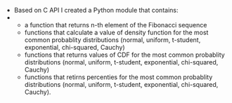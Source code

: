 - Based on C API I created a Python module that contains:
- * a function that returns n-th element of the Fibonacci sequence
  * functions that calculate a value of density function for  the most common probablity  distributions (normal, uniform, t-student, exponential, chi-squared,  Cauchy)
  * functions that returns values of CDF for the most common probablity  distributions (normal, uniform, t-student, exponential, chi-squared,  Cauchy)
  * functions that retirns percenties for  the most common probablity  distributions (normal, uniform, t-student, exponential, chi-squared,  Cauchy).
